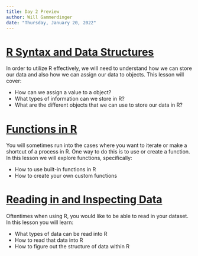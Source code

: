 ```yaml
---
title: Day 2 Preview
author: Will Gammerdinger
date: "Thursday, January 20, 2022"
---
```


# [R Syntax and Data Structures](https://hbctraining.github.io/Intro-to-R-flipped/lessons/02_introR-syntax-and-data-structures.html)

In order to utilize R effectively, we will need to understand how we can store our data and also how we can assign our data to objects. This lesson will cover:

- How can we assign a value to a object?
- What types of information can we store in R?
- What are the different objects that we can use to store our data in R?

# [Functions in R](https://hbctraining.github.io/Intro-to-R-flipped/lessons/03_introR-functions-and-arguments.html)

You will sometimes run into the cases where you want to iterate or make a shortcut of a process in R. One way to do this is to use or create a function. In this lesson we will explore functions, specifically:

- How to use built-in functions in R
- How to create your own custom functions

# [Reading in and Inspecting Data](https://hbctraining.github.io/Intro-to-R-flipped/lessons/06_reading_and_data_inspection.html)

Oftentimes when using R, you would like to be able to read in your dataset. In this lesson you will learn:

- What types of data can be read into R
- How to read that data into R
- How to figure out the structure of data within R
